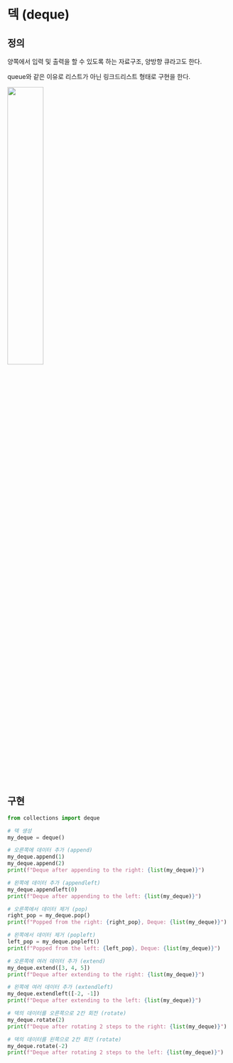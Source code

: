 # 덱 (deque)

## 정의

양쪽에서 입력 및 출력을 할 수 있도록 하는 자료구조, 양방향 큐라고도 한다.

queue와 같은 이유로 리스트가 아닌 링크드리스트 형태로 구현을 한다.

<img src = "../python_algorithm/image/data_structure/deque/1.png" width="40%" height="40%"/>

## 구현

```python
from collections import deque

# 덱 생성
my_deque = deque()

# 오른쪽에 데이터 추가 (append)
my_deque.append(1)
my_deque.append(2)
print(f"Deque after appending to the right: {list(my_deque)}")

# 왼쪽에 데이터 추가 (appendleft)
my_deque.appendleft(0)
print(f"Deque after appending to the left: {list(my_deque)}")

# 오른쪽에서 데이터 제거 (pop)
right_pop = my_deque.pop()
print(f"Popped from the right: {right_pop}, Deque: {list(my_deque)}")

# 왼쪽에서 데이터 제거 (popleft)
left_pop = my_deque.popleft()
print(f"Popped from the left: {left_pop}, Deque: {list(my_deque)}")

# 오른쪽에 여러 데이터 추가 (extend)
my_deque.extend([3, 4, 5])
print(f"Deque after extending to the right: {list(my_deque)}")

# 왼쪽에 여러 데이터 추가 (extendleft)
my_deque.extendleft([-2, -1])
print(f"Deque after extending to the left: {list(my_deque)}")

# 덱의 데이터를 오른쪽으로 2칸 회전 (rotate)
my_deque.rotate(2)
print(f"Deque after rotating 2 steps to the right: {list(my_deque)}")

# 덱의 데이터를 왼쪽으로 2칸 회전 (rotate)
my_deque.rotate(-2)
print(f"Deque after rotating 2 steps to the left: {list(my_deque)}")


```